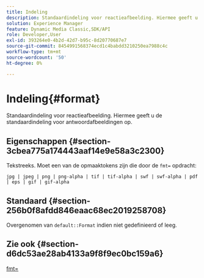 ```yaml
---
title: Indeling
description: Standaardindeling voor reactieafbeelding. Hiermee geeft u de standaardindeling voor antwoordafbeeldingen op.
solution: Experience Manager
feature: Dynamic Media Classic,SDK/API
role: Developer,User
exl-id: 393264e0-4b2d-42d7-b95c-8d20770687e7
source-git-commit: 8454991568374ecd1c4babdd3210250ea7988c4c
workflow-type: tm+mt
source-wordcount: '50'
ht-degree: 0%

---
```


# Indeling{#format}

Standaardindeling voor reactieafbeelding. Hiermee geeft u de standaardindeling voor antwoordafbeeldingen op.

## Eigenschappen {#section-3cbea775a174443aaf14e9e58a3c2300}

Tekstreeks. Moet een van de opmaaktokens zijn die door de `fmt=` opdracht:

`jpg | jpeg | png | png-alpha | tif | tif-alpha | swf | swf-alpha | pdf | eps | gif | gif-alpha`

## Standaard {#section-256b0f8afdd846eaac68ec2019258708}

Overgenomen van `default::Format` indien niet gedefinieerd of leeg.

## Zie ook {#section-d6dc53ae28ab4133a9f8f9ec0bc159a6}

[fmt=](../../../../../ir-api/http-protocol/image-rendering-api-ref/c-ir-http-protocol-ref/c-ir-http-protocol-command-reference/r-ir-fmt.md#reference-4c743f67d56b47c5b774fcc900ff758c)
